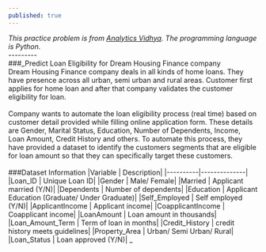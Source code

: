 ```yaml
---
published: true
---
```

_This practice problem is from [Analytics Vidhya](https://datahack.analyticsvidhya.com/contest/practice-problem-loan-prediction-iii/#About). The programming language is Python._<br>
---------<br>
###_Predict Loan Eligibility for Dream Housing Finance company<br>
Dream Housing Finance company deals in all kinds of home loans. They have presence across all urban, semi urban and rural areas. Customer first applies for home loan and after that company validates the customer eligibility for loan.<br><br>
Company wants to automate the loan eligibility process (real time) based on customer detail provided while filling online application form. These details are Gender, Marital Status, Education, Number of Dependents, Income, Loan Amount, Credit History and others. To automate this process, they have provided a dataset to identify the customers segments that are eligible for loan amount so that they can specifically target these customers.<br><br>
###Dataset Information
|Variable | Description|
|----------|--------------|
|Loan_ID | Unique Loan ID|
|Gender | Male/ Female|
|Married | Applicant married (Y/N)|
|Dependents | Number of dependents|
|Education | Applicant Education (Graduate/ Under Graduate)|
|Self_Employed | Self employed (Y/N)|
|ApplicantIncome | Applicant income|
|CoapplicantIncome | Coapplicant income|
|LoanAmount | Loan amount in thousands|
|Loan_Amount_Term | Term of loan in months|
|Credit_History | credit history meets guidelines|
|Property_Area | Urban/ Semi Urban/ Rural|
|Loan_Status | Loan approved (Y/N)|
_





